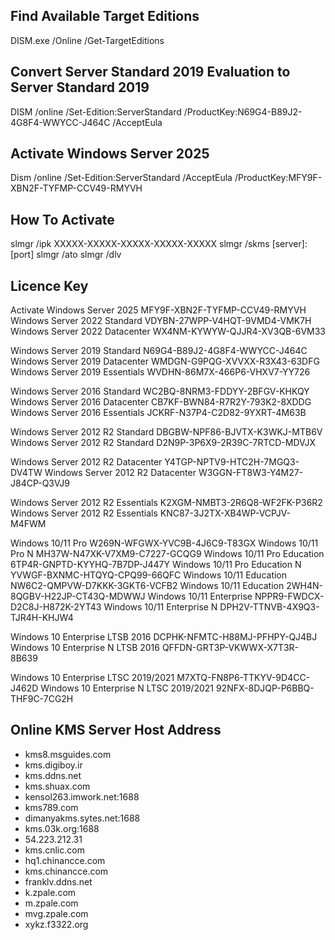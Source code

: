 ## Find Available Target Editions
DISM.exe /Online /Get-TargetEditions

## Convert Server Standard 2019 Evaluation to Server Standard 2019
DISM /online /Set-Edition:ServerStandard /ProductKey:N69G4-B89J2-4G8F4-WWYCC-J464C /AcceptEula
## Activate Windows Server 2025
Dism /online /Set-Edition:ServerStandard /AcceptEula /ProductKey:MFY9F-XBN2F-TYFMP-CCV49-RMYVH

## How To Activate 
slmgr /ipk XXXXX-XXXXX-XXXXX-XXXXX-XXXXX
slmgr /skms [server]:[port]
slmgr /ato
slmgr /dlv

## Licence Key
Activate Windows Server 2025        MFY9F-XBN2F-TYFMP-CCV49-RMYVH
Windows Server 2022 Standard        VDYBN-27WPP-V4HQT-9VMD4-VMK7H
Windows Server 2022 Datacenter      WX4NM-KYWYW-QJJR4-XV3QB-6VM33

Windows Server 2019 Standard        N69G4-B89J2-4G8F4-WWYCC-J464C
Windows Server 2019 Datacenter      WMDGN-G9PQG-XVVXX-R3X43-63DFG
Windows Server 2019 Essentials      WVDHN-86M7X-466P6-VHXV7-YY726

Windows Server 2016 Standard        WC2BQ-8NRM3-FDDYY-2BFGV-KHKQY
Windows Server 2016 Datacenter 	    CB7KF-BWN84-R7R2Y-793K2-8XDDG
Windows Server 2016 Essentials	    JCKRF-N37P4-C2D82-9YXRT-4M63B

Windows Server 2012 R2 Standard     DBGBW-NPF86-BJVTX-K3WKJ-MTB6V
Windows Server 2012 R2 Standard     D2N9P-3P6X9-2R39C-7RTCD-MDVJX

Windows Server 2012 R2 Datacenter   Y4TGP-NPTV9-HTC2H-7MGQ3-DV4TW
Windows Server 2012 R2 Datacenter   W3GGN-FT8W3-Y4M27-J84CP-Q3VJ9

Windows Server 2012 R2 Essentials   K2XGM-NMBT3-2R6Q8-WF2FK-P36R2
Windows Server 2012 R2 Essentials   KNC87-3J2TX-XB4WP-VCPJV-M4FWM

Windows 10/11 Pro                   W269N-WFGWX-YVC9B-4J6C9-T83GX
Windows 10/11 Pro N                 MH37W-N47XK-V7XM9-C7227-GCQG9
Windows 10/11 Pro Education         6TP4R-GNPTD-KYYHQ-7B7DP-J447Y
Windows 10/11 Pro Education N       YVWGF-BXNMC-HTQYQ-CPQ99-66QFC
Windows 10/11 Education             NW6C2-QMPVW-D7KKK-3GKT6-VCFB2
Windows 10/11 Education             2WH4N-8QGBV-H22JP-CT43Q-MDWWJ
Windows 10/11 Enterprise            NPPR9-FWDCX-D2C8J-H872K-2YT43
Windows 10/11 Enterprise N          DPH2V-TTNVB-4X9Q3-TJR4H-KHJW4

Windows 10 Enterprise LTSB 2016     DCPHK-NFMTC-H88MJ-PFHPY-QJ4BJ
Windows 10 Enterprise N LTSB 2016   QFFDN-GRT3P-VKWWX-X7T3R-8B639

Windows 10 Enterprise LTSC 2019/2021    M7XTQ-FN8P6-TTKYV-9D4CC-J462D
Windows 10 Enterprise N LTSC 2019/2021  92NFX-8DJQP-P6BBQ-THF9C-7CG2H

## Online KMS Server Host Address
* kms8.msguides.com
* kms.digiboy.ir
* kms.ddns.net
* kms.shuax.com
* kensol263.imwork.net:1688
* kms789.com
* dimanyakms.sytes.net:1688
* kms.03k.org:1688
* 54.223.212.31
* kms.cnlic.com
* hq1.chinancce.com
* kms.chinancce.com
* franklv.ddns.net
* k.zpale.com
* m.zpale.com
* mvg.zpale.com
* xykz.f3322.org